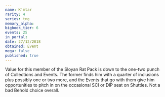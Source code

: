 ```yaml
---
name: K'mtar
rarity: 4
series: tng
memory_alpha:
bigbook_tier: 6
events: 25
in_portal:
date: 27/12/2018
obtained: Event
mega: false
published: true
---
```


Value for this member of the Sloyan Rat Pack is down to the one-two punch of Collections and Events. The former finds him with a quarter of inclusions plus possibly one or two more, and the Events that go with them give him opportunities to pitch in on the occasional SCI or DIP seat on Shuttles. Not a bad Behold choice overall.

